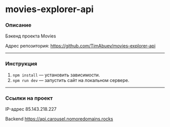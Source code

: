 # movies-explorer-api

### Описание
Бэкенд проекта Movies 
  
Адрес репозитория: https://github.com/TimAbuev/movies-explorer-api

---

### Инструкция
1. `npm install` — установить зависимости.
2. `npm run dev` — запустить сайт на локальном сервере.

---

### Ссылки на проект

IP-адрес 85.143.218.227

Backend https://api.carousel.nomoredomains.rocks

